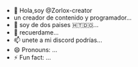 - 👋 Hola,soy @Zorlox-creator
- un creador de contenido y programador...
- 🌱 soy de dos paises 🇭🇹🇩🇴...
- 💞️ recuerdame...
- 📫 unete a mi discord podrías...
- 😄 Pronouns: ...
- ⚡ Fun fact: ...

<!---
Zorlox-creator/Zorlox-creator is a ✨ special ✨ repository because its `README.md` (this file) appears on your GitHub profile.
You can click the Preview link to take a look at your changes.
--->
